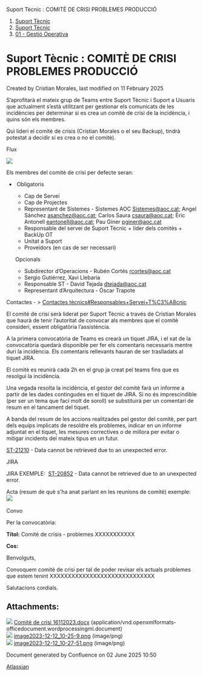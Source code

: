 Suport Tècnic : COMITÈ DE CRISI PROBLEMES PRODUCCIÓ  

1.  [Suport Tècnic](index.md)
2.  [Suport Tècnic](13893782.md)
3.  [01 - Gestió Operativa](26313391.md)

Suport Tècnic : COMITÈ DE CRISI PROBLEMES PRODUCCIÓ
===================================================

Created by Cristian Morales, last modified on 11 February 2025

S’aprofitarà el mateix grup de Teams entre Suport Tècnic i Suport a Usuaris que actualment s’està utilitzant per gestionar els comunicats de les incidències per determinar si es crea un comitè de crisi de la incidència, i quins són els membres.

Qui lideri el comitè de crisis (Cristian Morales o el seu Backup), tindrà potestat a decidir si es crea o no el comitè).

  

Flux

  

![](attachments/100008025/100008520.png)

Els membres del comitè de crisi per defecte seran:

  

*    Obligatoris
    
    *   Cap de Servei
    *   Cap de Projectes
    *   Representant de Sistemes - Sistemes AOC <Sistemes@aoc.cat>; Angel Sánchez <asanchez@aoc.cat>; Carlos Saura <csaura@aoc.cat>; Èric Antonell <eantonell@aoc.cat>; Pau Giner <pginer@aoc.cat>
    *   Responsable del servei de Suport Tècnic + líder dels comitès + BackUp OT
    *   Unitat a Suport
    *   Proveïdors (en cas de ser necessari)
    
    Opcionals
    
    *   Subdirector d’Operacions - Rubén Cortés <rcortes@aoc.cat>
    *   Sergio Gutiérrez, Xavi Llebaria
    *   Responsable ST - David Tejada <dtejada@aoc.cat>
    *   Representant d’Arquitectura - Óscar Trapote

  

Contactes - > [Contactes tècnics#Responsables+Servei+T%C3%A8cnic](28704779.html#Contactestècnics-Responsables+Servei+T%C3%A8cnic)

El comitè de crisi serà liderat per Suport Tècnic a través de Cristian Morales que haurà de tenir l’autoritat de convocar als membres que el comitè consideri, essent obligatòria l’assistència.

A la primera convocatòria de Teams es crearà un tiquet JIRA, i el xat de la convocatòria quedarà disponible per fer els comentaris necessaris mentre duri la incidència. Els comentaris rellevants hauran de ser traslladats al tiquet JIRA.

El comitè es reunirà cada 2h en el grup ja creat pel teams fins que es resolgui la incidència.

Una vegada resolta la incidència, el gestor del comitè farà un informe a partir de les dades contingudes en el tiquet de JIRA. Si no és imprescindible (per ser un tema que faci molt de soroll) se substituirà per un comentari de resum en el tancament del tiquet.

A banda del resum de les accions realitzades pel gestor del comitè, per part dels equips implicats de resoldre els problemes, indicar en un informe adjuntat en el tiquet, les mesures correctives o de millora per evitar o mitigar incidents del mateix tipus en un futur. 

[ST-21210](https://contacte.aoc.cat/browse/ST-21210?src=confmacro) - Data cannot be retrieved due to an unexpected error.

  

JIRA

JIRA EXEMPLE:  [ST-20852](https://contacte.aoc.cat/browse/ST-20852?src=confmacro) - Data cannot be retrieved due to an unexpected error.

Acta (resum de què s'ha anat parlant en les reunions de comitè) exemple: [![](rest/documentConversion/latest/conversion/thumbnail/100008159/1)](/download/attachments/100008025/Comit%C3%A8%20de%20crisi%2016112023.docx?version=1&modificationDate=1697784575561&api=v2) 

  

Convo

Per la convocatòria:

**Títol:** Comitè de crisis - problemes XXXXXXXXXXX

**Cos:**

Benvolguts,

Convoquem comitè de crisi per tal de poder revisar els actuals problemes que estem tenint XXXXXXXXXXXXXXXXXXXXXXXXXXXXX

Salutacions cordials.

  

  

  

  

  

  

Attachments:
------------

![](images/icons/bullet_blue.gif) [Comitè de crisi 16112023.docx](attachments/100008025/100008159.docx) (application/vnd.openxmlformats-officedocument.wordprocessingml.document)  
![](images/icons/bullet_blue.gif) [image2023-12-12\_10-25-9.png](attachments/100008025/100008518.png) (image/png)  
![](images/icons/bullet_blue.gif) [image2023-12-12\_10-27-51.png](attachments/100008025/100008520.png) (image/png)  

Document generated by Confluence on 02 June 2025 10:50

[Atlassian](http://www.atlassian.com/)
